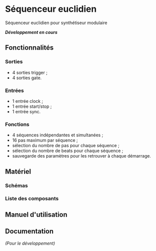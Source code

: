 Séquenceur euclidien
====================

Séquenceur euclidien pour synthétiseur modulaire

_**Développement en cours**_
## Fonctionnalités

### Sorties
* 4 sorties trigger ;
* 4 sorties gate.

### Entrées
* 1 entrée clock ;
* 1 entrée start/stop ;
* 1 entrée sync.

### Fonctions
* 4 séquences indépendantes et simultanées ;
* 16 pas maximum par séquence ;
* sélection du nombre de pas pour chaque séquence ;
* sélection du nombre de beats pour chaque séquence ;
* sauvegarde des paramètres pour les retrouver à chaque démarrage.

## Matériel

### Schémas

### Liste des composants

## Manuel d'utilisation

####

## Documentation
*(Pour le développement)*
